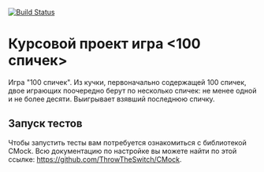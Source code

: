 [![Build Status](https://travis-ci.org/AdmiralBULLLdoG/Coursework-a-game-of-100-matches.svg?branch=master)](https://travis-ci.org/AdmiralBULLLdoG/Coursework-a-game-of-100-matches)
# Курсовой проект игра <100 спичек>
Игра "100 спичек". Из кучки, первоначально содержащей 100 спичек, двое играющих поочередно берут по несколько спичек: не менее одной и не более десяти. Выигрывает взявший последнюю спичку.


## Запуск тестов
Чтобы запустить тесты вам потребуется ознакомиться с библиотекой CMock.
Всю документацию по настройке вы можете найти по этой ссылке: https://github.com/ThrowTheSwitch/CMock.
